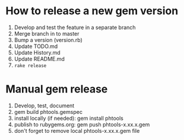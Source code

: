 # How to release a new gem version
1. Develop and test the feature in a separate branch
2. Merge branch in to master
3. Bump a version (version.rb)
4. Update TODO.md
5. Update History.md
6. Update README.md
7. `rake release`


# Manual gem release
1. Develop, test, document
2. gem build phtools.gemspec
3. install locally (if needed): gem install phtools
4. publish to rubygems.org: gem push phtools-x.xx.x.gem
5. don't forget to remove local phtools-x.xx.x.gem file
